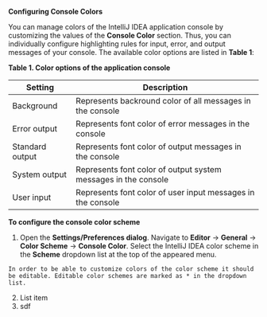 **Configuring Console Colors**

You can manage colors of the IntelliJ IDEA application console by customizing the values of the **Console Color** section. Thus, you can individually configure highlighting rules for input, error, and output messages of your console. The available color options are listed in **Table 1**:

**Table 1. Color options of the application console** 

|Setting|  Description|
|--|--|
| Background| Represents backround color of all messages in the console |
| Error output | Represents font color of error messages in the console |
| Standard output | Represents font color of output messages in the console  |
| System output | Represents font color of output system messages in the console |
| User input| Represents font color of user input messages in the console |

**To configure the console color scheme**

 1. Open the **Settings/Preferences dialog**. Navigate to **Editor** -> **General** -> **Color Scheme** -> **Console Color**. Select the IntelliJ IDEA color scheme in the **Scheme** dropdown list at the top of the appeared menu. 
 
`In order to be able to customize colors of the color scheme it should be editable. Editable color schemes are marked as * in the dropdown list.`

 2. List item
 3. sdf


